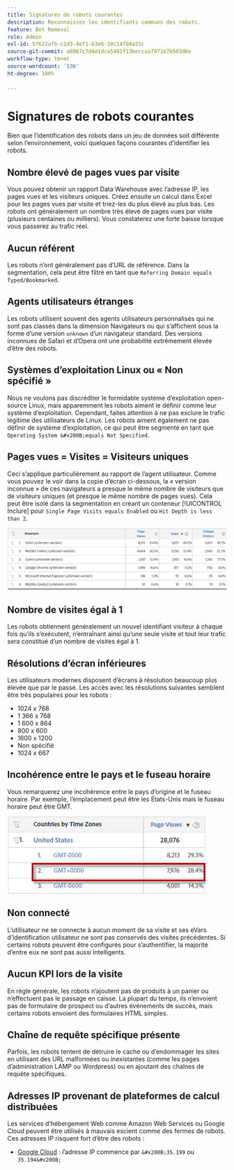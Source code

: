 ```yaml
---
title: Signatures de robots courantes
description: Reconnaissez les identifiants communs des robots.
feature: Bot Removal
role: Admin
exl-id: 57622af6-c1d3-4ef1-b3e6-10c14f04a55c
source-git-commit: a6967c7d4e1dca5491f13beccaa797167b503d6e
workflow-type: tm+mt
source-wordcount: '536'
ht-degree: 100%

---
```


# Signatures de robots courantes

Bien que lʼidentification des robots dans un jeu de données soit différente selon lʼenvironnement, voici quelques façons courantes dʼidentifier les robots.

## Nombre élevé de pages vues par visite

Vous pouvez obtenir un rapport Data Warehouse avec lʼadresse IP, les pages vues et les visiteurs uniques. Créez ensuite un calcul dans Excel pour les pages vues par visite et triez-les du plus élevé au plus bas. Les robots ont généralement un nombre très élevé de pages vues par visite (plusieurs centaines ou milliers). Vous constaterez une forte baisse lorsque vous passerez au trafic réel.

## Aucun référent

Les robots nʼont généralement pas dʼURL de référence. Dans la segmentation, cela peut être filtré en tant que `Referring Domain equals Typed/Bookmarked`.

## Agents utilisateurs étranges

Les robots utilisent souvent des agents utilisateurs personnalisés qui ne sont pas classés dans la dimension Navigateurs ou qui sʼaffichent sous la forme dʼune version `unknown` dʼun navigateur standard. Des versions inconnues de Safari et dʼOpera ont une probabilité extrêmement élevée dʼêtre des robots.

## Systèmes dʼexploitation Linux ou « Non spécifié »

Nous ne voulons pas discréditer le formidable système dʼexploitation open-source Linux, mais apparemment les robots aiment le définir comme leur système dʼexploitation. Cependant, faites attention à ne pas exclure le trafic légitime des utilisateurs de Linux. Les robots aiment également ne pas définir de système dʼexploitation, ce qui peut être segmenté en tant que `Operating System &#x200B;equals Not Specified`.

## Pages vues = Visites = Visiteurs uniques

Ceci sʼapplique particulièrement au rapport de lʼagent utilisateur. Comme vous pouvez le voir dans la copie dʼécran ci-dessous, la « version inconnue » de ces navigateurs a presque le même nombre de visiteurs que de visiteurs uniques (et presque le même nombre de pages vues). Cela peut être isolé dans la segmentation en créant un conteneur [!UICONTROL Inclure] pour `Single Page Visits equals Enabled` ou `Hit Depth is less than 2`.

![](/help/admin/tools/manage-rs/edit-settings/general/bot-removal/assets/bots-browsers-unknown.png)

## Nombre de visites égal à 1

Les robots obtiennent généralement un nouvel identifiant visiteur à chaque fois quʼils sʼexécutent, nʼentraînant ainsi quʼune seule visite et tout leur trafic sera constitué dʼun nombre de visites égal à 1.

## Résolutions dʼécran inférieures

Les utilisateurs modernes disposent dʼécrans à résolution beaucoup plus élevée que par le passé. Les accès avec les résolutions suivantes semblent être très populaires pour les robots :

* 1024 x 768&#x200B;&#x200B;
* 1 366 x 768
* 1 600 x 864
* 800 x 600
* 1600 x 1200
* Non spécifié
* 1024 x 667

## Incohérence entre le pays et le fuseau horaire

Vous remarquerez une incohérence entre le pays dʼorigine et le fuseau horaire. Par exemple, lʼemplacement peut être les États-Unis mais le fuseau horaire peut être GMT.

![](/help/admin/tools/manage-rs/edit-settings/general/bot-removal/assets/bots-country-time-zone.png)

## Non connecté

Lʼutilisateur ne se connecte à aucun moment de sa visite et ses eVars dʼidentification utilisateur ne sont pas conservés des visites précédentes. Si certains robots peuvent être configurés pour sʼauthentifier, la majorité dʼentre eux ne sont pas aussi intelligents.

## Aucun KPI lors de la visite

En règle générale, les robots nʼajoutent pas de produits à un panier ou n’effectuent pas le passage en caisse. La plupart du temps, ils nʼenvoient pas de formulaire de prospect ou dʼautres événements de succès, mais certains robots envoient des formulaires HTML simples.

## Chaîne de requête spécifique présente

Parfois, les robots tentent de détruire le cache ou dʼendommager les sites en utilisant des URL malformées ou inexistantes (comme les pages dʼadministration LAMP ou Wordpress) ou en ajoutant des chaînes de requête spécifiques.

## Adresses IP provenant de plateformes de calcul distribuées

Les services dʼhébergement Web comme Amazon Web Services ou Google Cloud peuvent être utilisés à mauvais escient comme des fermes de robots. Ces adresses IP risquent fort dʼêtre des robots :
&#x200B;
* [Google Cloud](https://cloud.google.com/compute/) : lʼadresse IP commence par `&#x200B;35.199` ou `35.194&#x200B;`
